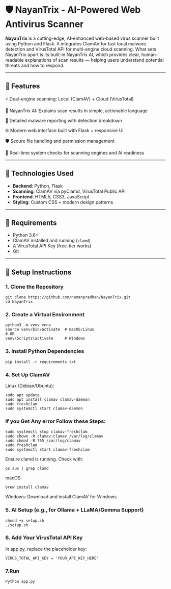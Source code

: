 # 🛡️ NayanTrix - AI-Powered Web Antivirus Scanner

**NayanTrix** is a cutting-edge, AI-enhanced web-based virus scanner built using Python and Flask. It integrates ClamAV for fast local malware detection and VirusTotal API for multi-engine cloud scanning. What sets NayanTrix apart is its built-in NayanTrix AI, which provides clear, human-readable explanations of scan results — helping users understand potential threats and how to respond.

---

## 🚀 Features

⚡️ Dual-engine scanning: Local (ClamAV) + Cloud (VirusTotal)

🧠 NayanTrix AI: Explains scan results in simple, actionable language

📄 Detailed malware reporting with detection breakdown

🌐 Modern web interface built with Flask + responsive UI

🛡️ Secure file handling and permission management

🧪 Real-time system checks for scanning engines and AI readiness

---

## 🧱 Technologies Used

- **Backend**: Python, Flask
- **Scanning**: ClamAV via pyClamd, VirusTotal Public API
- **Frontend**: HTML5, CSS3, JavaScript
- **Styling**: Custom CSS + modern design patterns

---

## 🧰 Requirements

- Python 3.6+
- ClamAV installed and running (`clamd`)
- A VirusTotal API Key (free-tier works)
- Git

---

## 🧪 Setup Instructions

### 1. Clone the Repository

```
git clone https://github.com/namanpradhan/NayanTrix.git
cd NayanTrix 

```
### 2. Create a Virtual Environment
```
python3 -m venv venv
source venv/bin/activate  # macOS/Linux
# OR
venv\Scripts\activate     # Windows
```
### 3. Install Python Dependencies
```
pip install -r requirements.txt
```
### 4. Set Up ClamAV

Linux (Debian/Ubuntu):
```
sudo apt update
sudo apt install clamav clamav-daemon
sudo freshclam
sudo systemctl start clamav-daemon
```
### If you Get Any error Follow these Steps: 
```
sudo systemctl stop clamav-freshclam
sudo chown -R clamav:clamav /var/log/clamav
sudo chmod -R 755 /var/log/clamav
sudo freshclam
sudo systemctl start clamav-freshclam
```
Ensure clamd is running. Check with:
```
ps aux | grep clamd
```
macOS:
```
brew install clamav
```

Windows:
Download and install ClamAV for Windows


### 5. AI Setup (e.g., for Ollama + LLaMA/Gemma Support)

```
chmod +x setup.sh
./setup.sh
```
### 6. Add Your VirusTotal API Key

In app.py, replace the placeholder key:
```
VIRUS_TOTAL_API_KEY = 'YOUR_API_KEY_HERE'
```
### 7.Run
```
Python app.py 
```
